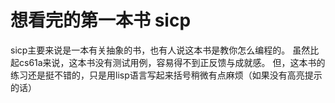 # 想看完的第一本书 sicp
sicp主要来说是一本有关抽象的书，也有人说这本书是教你怎么编程的。
虽然比起cs61a来说，这本书没有测试用例，容易得不到正反馈与成就感。
但，这本书的练习还是挺不错的，只是用lisp语言写起来括号稍微有点麻烦（如果没有高亮提示的话）
